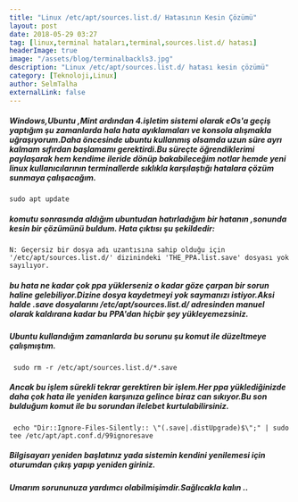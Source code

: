 ```yaml
---
title: "Linux /etc/apt/sources.list.d/ Hatasının Kesin Çözümü"
layout: post
date: 2018-05-29 03:27
tag: [linux,terminal hataları,terminal,sources.list.d/ hatası]
headerImage: true
image: "/assets/blog/terminalbackls3.jpg"
description: "Linux /etc/apt/sources.list.d/ hatası kesin çözümü"
category: [Teknoloji,Linux]
author: SelmTalha
externalLink: false
---
```


##### Windows,Ubuntu ,Mint ardından 4.işletim sistemi olarak eOs'a geçiş yaptığım şu zamanlarda hala hata ayıklamaları ve konsola alışmakla uğraşıyorum.Daha öncesinde ubuntu kullanmış olsamda uzun süre ayrı kalmam sıfırdan başlamamı gerektirdi.Bu süreçte öğrendiklerimi paylaşarak hem kendime ileride dönüp bakabileceğim notlar hemde yeni linux kullanıcılarının terminallerde sıklıkla karşılaştığı hatalara çözüm sunmaya çalışacağım.

`sudo apt update `

##### komutu sonrasında aldığım ubuntudan hatırladığım bir hatanın ,sonunda kesin bir çözümünü buldum. Hata çıktısı şu şekildedir:

`N: Geçersiz bir dosya adı uzantısına sahip olduğu için '/etc/apt/sources.list.d/' dizinindeki 'THE_PPA.list.save' dosyası yok sayılıyor.`

##### bu hata ne kadar çok ppa yüklerseniz o kadar göze çarpan bir sorun haline gelebiliyor.Dizine dosya kaydetmeyi yok saymanızı istiyor.Aksi halde .save dosyalarını /etc/apt/sources.list.d/ adresinden manuel olarak kaldırana kadar bu PPA'dan hiçbir şey yükleyemezsiniz.

##### Ubuntu kullandığım zamanlarda bu sorunu şu komut ile düzeltmeye çalışmıştım.

` sudo rm -r /etc/apt/sources.list.d/*.save`

##### Ancak bu işlem sürekli tekrar gerektiren bir işlem.Her ppa yüklediğinizde daha çok hata ile yeniden karşınıza gelince biraz can sıkıyor.Bu son bulduğum komut ile bu sorundan ilelebet kurtulabilirsiniz. 

` echo "Dir::Ignore-Files-Silently:: \"(.save|.distUpgrade)$\";" | sudo tee /etc/apt/apt.conf.d/99ignoresave`

##### Bilgisayarı yeniden başlatınız yada sistemin kendini yenilemesi için oturumdan çıkış yapıp yeniden giriniz.

##### Umarım sorununuza yardımcı olabilmişimdir.Sağlıcakla kalın ..





